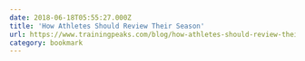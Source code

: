 ```yaml
---
date: 2018-06-18T05:55:27.000Z
title: 'How Athletes Should Review Their Season'
url: https://www.trainingpeaks.com/blog/how-athletes-should-review-their-season/
category: bookmark
---
```

